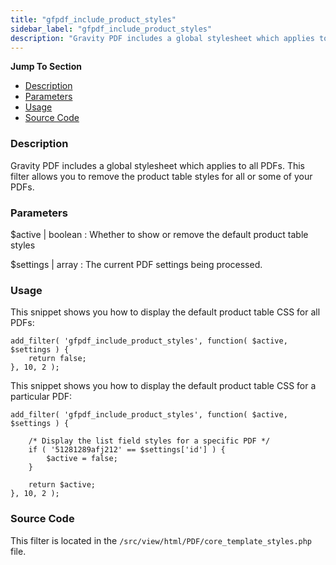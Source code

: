 ```yaml
---
title: "gfpdf_include_product_styles"
sidebar_label: "gfpdf_include_product_styles"
description: "Gravity PDF includes a global stylesheet which applies to all PDFs. This filter allows you to remove the product table styles for all or some of your PDFs."
---
```


**Jump To Section**

* [Description](#description)
* [Parameters](#parameters)
* [Usage](#usage)
* [Source Code](#source-code)

### Description 

Gravity PDF includes a global stylesheet which applies to all PDFs. This filter allows you to remove the product table styles for all or some of your PDFs.

### Parameters 

$active | boolean
:    Whether to show or remove the default product table styles

$settings | array
:    The current PDF settings being processed.

### Usage 

This snippet shows you how to display the default product table CSS for all PDFs:

```.language-php
add_filter( 'gfpdf_include_product_styles', function( $active, $settings ) {
	return false;
}, 10, 2 );
```

This snippet shows you how to display the default product table CSS for a particular PDF:

```.language-php
add_filter( 'gfpdf_include_product_styles', function( $active, $settings ) {

	/* Display the list field styles for a specific PDF */
	if ( '51281289afj212' == $settings['id'] ) {
		$active = false;
	}

	return $active;
}, 10, 2 );
```
 
### Source Code 

This filter is located in the `/src/view/html/PDF/core_template_styles.php` file.